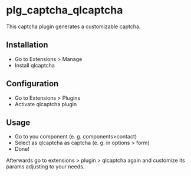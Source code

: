# plg_captcha_qlcaptcha

This captcha plugin generates a customizable captcha.

## Installation

* Go to Extensions > Manage
* Install qlcaptcha

## Configuration

* Go to Extensions > Plugins
* Activate qlcaptcha plugin

## Usage 

* Go to you component (e. g. components>contact)
* Select as qlcaptcha as captcha (e. g. in options > form)
* Done!

Afterwards go to extensions > plugin > qlcaptcha again and customize its params adjusting to your needs.